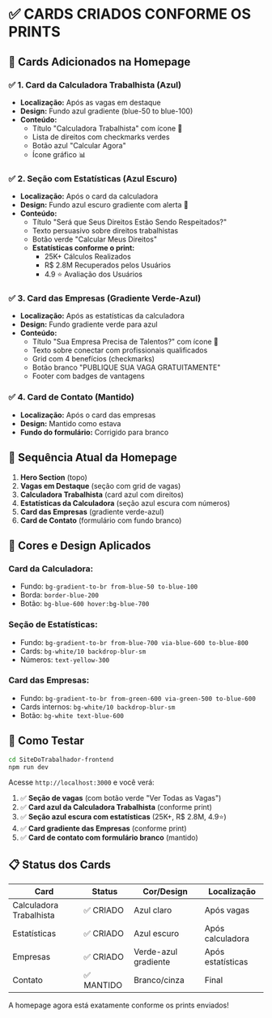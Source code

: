 # ✅ CARDS CRIADOS CONFORME OS PRINTS

## 🎯 Cards Adicionados na Homepage

### ✅ 1. Card da Calculadora Trabalhista (Azul)
- **Localização:** Após as vagas em destaque
- **Design:** Fundo azul gradiente (blue-50 to blue-100)
- **Conteúdo:**
  - Título "Calculadora Trabalhista" com ícone 🧮
  - Lista de direitos com checkmarks verdes
  - Botão azul "Calcular Agora"
  - Ícone gráfico 📊

### ✅ 2. Seção com Estatísticas (Azul Escuro)
- **Localização:** Após o card da calculadora
- **Design:** Fundo azul escuro gradiente com alerta 🚨
- **Conteúdo:**
  - Título "Será que Seus Direitos Estão Sendo Respeitados?"
  - Texto persuasivo sobre direitos trabalhistas
  - Botão verde "Calcular Meus Direitos"
  - **Estatísticas conforme o print:**
    - 25K+ Cálculos Realizados
    - R$ 2.8M Recuperados pelos Usuários
    - 4.9 ⭐ Avaliação dos Usuários

### ✅ 3. Card das Empresas (Gradiente Verde-Azul)
- **Localização:** Após as estatísticas da calculadora
- **Design:** Fundo gradiente verde para azul
- **Conteúdo:**
  - Título "Sua Empresa Precisa de Talentos?" com ícone 🏢
  - Texto sobre conectar com profissionais qualificados
  - Grid com 4 benefícios (checkmarks)
  - Botão branco "PUBLIQUE SUA VAGA GRATUITAMENTE"
  - Footer com badges de vantagens

### ✅ 4. Card de Contato (Mantido)
- **Localização:** Após o card das empresas
- **Design:** Mantido como estava
- **Fundo do formulário:** Corrigido para branco

## 🎨 Sequência Atual da Homepage

1. **Hero Section** (topo)
2. **Vagas em Destaque** (seção com grid de vagas)
3. **Calculadora Trabalhista** (card azul com direitos)
4. **Estatísticas da Calculadora** (seção azul escura com números)
5. **Card das Empresas** (gradiente verde-azul)
6. **Card de Contato** (formulário com fundo branco)

## 🎯 Cores e Design Aplicados

### Card da Calculadora:
- Fundo: `bg-gradient-to-br from-blue-50 to-blue-100`
- Borda: `border-blue-200`
- Botão: `bg-blue-600 hover:bg-blue-700`

### Seção de Estatísticas:
- Fundo: `bg-gradient-to-br from-blue-700 via-blue-600 to-blue-800`
- Cards: `bg-white/10 backdrop-blur-sm`
- Números: `text-yellow-300`

### Card das Empresas:
- Fundo: `bg-gradient-to-br from-green-600 via-green-500 to-blue-600`
- Cards internos: `bg-white/10 backdrop-blur-sm`
- Botão: `bg-white text-blue-600`

## 🚀 Como Testar

```bash
cd SiteDoTrabalhador-frontend
npm run dev
```

Acesse `http://localhost:3000` e você verá:

1. ✅ **Seção de vagas** (com botão verde "Ver Todas as Vagas")
2. ✅ **Card azul da Calculadora Trabalhista** (conforme print)
3. ✅ **Seção azul escura com estatísticas** (25K+, R$ 2.8M, 4.9⭐)
4. ✅ **Card gradiente das Empresas** (conforme print)
5. ✅ **Card de contato com formulário branco** (mantido)

## 📋 Status dos Cards

| Card | Status | Cor/Design | Localização |
|------|---------|------------|-------------|
| Calculadora Trabalhista | ✅ CRIADO | Azul claro | Após vagas |
| Estatísticas | ✅ CRIADO | Azul escuro | Após calculadora |
| Empresas | ✅ CRIADO | Verde-azul gradiente | Após estatísticas |
| Contato | ✅ MANTIDO | Branco/cinza | Final |

A homepage agora está exatamente conforme os prints enviados!
